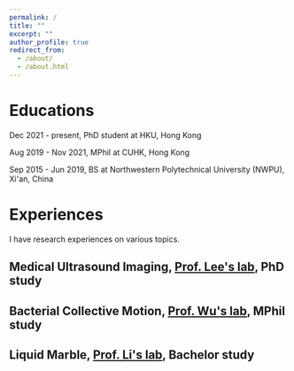 ```yaml
---
permalink: /
title: ""
excerpt: ""
author_profile: true
redirect_from:
  - /about/
  - /about.html
---
```

Educations
======
Dec 2021 - present, PhD student at HKU, Hong Kong

Aug 2019 - Nov 2021, MPhil at CUHK, Hong Kong

Sep 2015 - Jun 2019, BS at Northwestern Polytechnical University (NWPU), Xi'an, China

Experiences
======
<!-- 1. Register a GitHub account if you don't have one and confirm your e-mail (required!)
1. Fork [this repository](https://github.com/academicpages/academicpages.github.io) by clicking the "fork" button in the top right.
1. Go to the repository's settings (rightmost item in the tabs that start with "Code", should be below "Unwatch"). Rename the repository "[your GitHub username].github.io", which will also be your website's URL.
1. Set site-wide configuration and create content & metadata (see below -- also see [this set of diffs](http://archive.is/3TPas) showing what files were changed to set up [an example site](https://getorg-testacct.github.io) for a user with the username "getorg-testacct")
1. Upload any files (like PDFs, .zip files, etc.) to the files/ directory. They will appear at https://[your GitHub username].github.io/files/example.pdf.  
1. Check status by going to the repository settings, in the "GitHub pages" section -->
I have research experiences on various topics.

Medical Ultrasound Imaging, [Prof. Lee's lab](https://www.eee.hku.hk/~wnlee/index.html), PhD study
------
<!-- For site content, there is one markdown file for

**Markdown generator** -->

Bacterial Collective Motion, [Prof. Wu's lab](https://www.phy.cuhk.edu.hk/ylwu/), MPhil study
------

Liquid Marble, [Prof. Li's lab](http://jszy.nwpu.edu.cn/2015010194), Bachelor study
------
